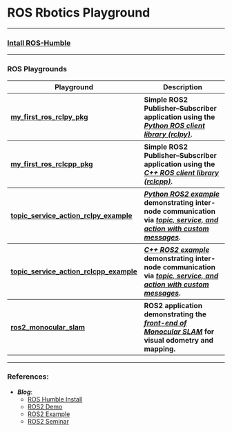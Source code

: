 # ROS Rbotics Playground

-----

### [Intall ROS-Humble](./ROS_Install.md)

----
### ROS Playgrounds

<table>
  <thead>
    <tr>
      <th align="center" >Playground</th>
      <th align="center" >Description</th>
    </tr>
  </thead>
  <tbody>
    <tr>
      <th align="left" rowspan="1"><a href="https://github.com/hyunjaeKang/ROS_Robotics_Playgrounds/blob/main/my_first_ros_rclpy_pkg.md">my_first_ros_rclpy_pkg</a></th>
      <th align="left" rowspan="1">Simple ROS2 Publisher–Subscriber application using the <u><i>Python ROS client library (rclpy)</i></u>.</th>
    </tr>
    <tr>
      <th align="left" rowspan="1"><a href="https://github.com/hyunjaeKang/ROS_Robotics_Playgrounds/blob/main/my_first_ros_rclcpp_pkg.md">my_first_ros_rclcpp_pkg</a></th>
      <th align="left" rowspan="1">Simple ROS2 Publisher–Subscriber application using the <u><i>C++ ROS client library (rclcpp)</i></u>.</th>
    </tr>
    <tr>
      <th align="left" rowspan="1"><a href="https://github.com/hyunjaeKang/ROS_Robotics_Playgrounds/blob/main/topic_service_action_rclpy_example.md">topic_service_action_rclpy_example</a></th>
      <th align="left" rowspan="1"><u><i>Python ROS2 example</i></u> demonstrating inter-node communication via <u><i>topic, service, and action with custom messages</i></u>. </th>
    </tr>
    <tr>
      <th align="left" rowspan="1"><a href="https://github.com/hyunjaeKang/ROS_Robotics_Playgrounds/blob/main/topic_service_action_rclcpp_example.md">topic_service_action_rclcpp_example</a></th>
      <th align="left" rowspan="1"><u><i>C++ ROS2 example</i></u> demonstrating inter-node communication via <u><i>topic, service, and action with custom messages</i></u>.</th>
    </tr>
    <tr>
      <th align="left" rowspan="1"><a href="https://github.com/hyunjaeKang/ROS_Robotics_Playgrounds/blob/main/ros2_monocular_slam.md">ros2_monocular_slam</a></th>
      <th align="left" rowspan="1">ROS2 application demonstrating the <u><i>front-end of Monocular SLAM</i></u> for visual odometry and mapping.</th>
    </tr>
    </tbody>
</table>

<p></p>

----

### References:


- ***Blog***:
    - [ROS Humble Install](https://docs.ros.org/en/humble/Installation/Ubuntu-Install-Debs.html)
    - [ROS2 Demo](https://github.com/ros2/demos)
    - [ROS2 Example](https://github.com/ros2/examples)
    - [ROS2 Seminar](https://github.com/robotpilot/ros2-seminar-examples/tree/main)

